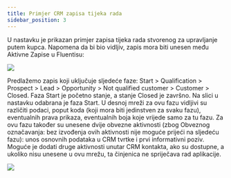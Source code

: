 ```yaml
---
title: Primjer CRM zapisa tijeka rada
sidebar_position: 3
---
```


U nastavku je prikazan primjer zapisa tijeka rada stvorenog za upravljanje putem kupca. Napomena da bi bio vidljiv, zapis mora biti unesen među Aktivne Zapise u Fluentisu:   

![](/img/it-it/crm/workflows.png)

Predlažemo zapis koji uključuje sljedeće faze: Start > Qualification > Prospect > Lead > Opportunity > Not qualified customer > Customer > Closed. Faza Start je početno stanje, a stanje Closed je završno. Na slici u nastavku odabrana je faza Start. U desnoj mreži za ovu fazu vidljivi su različiti podaci, poput koda (koji mora biti jedinstven za svaku fazu), eventualnih prava prikaza, eventualnih boja koje vrijede samo za tu fazu. Za ovu fazu također su unesene dvije obvezne aktivnosti (zbog Obveznog označavanja: bez izvođenja ovih aktivnosti nije moguće prijeći na sljedeću fazu): unos osnovnih podataka u CRM tvrtke i prvi informativni poziv. Moguće je dodati druge aktivnosti unutar CRM kontakta, ako su dostupne, a ukoliko nisu unesene u ovu mrežu, ta činjenica ne spriječava rad aplikacije.

![](/img/it-it/crm/contactworkflow.png)
